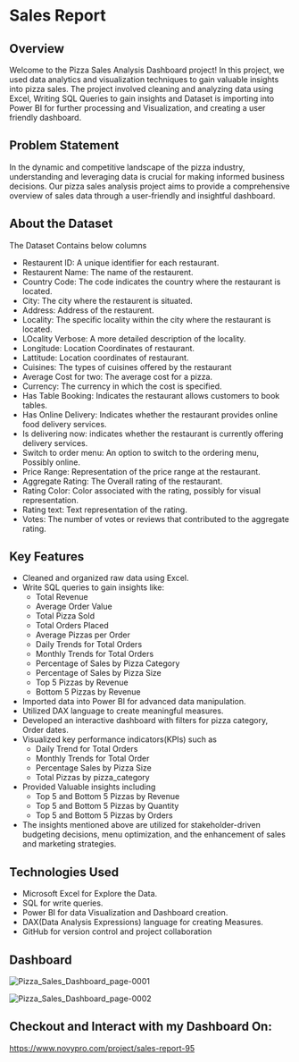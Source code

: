 # Sales Report

## Overview
Welcome to the Pizza Sales Analysis Dashboard project! In this project, we used data analytics and visualization techniques to gain valuable insights into pizza sales. The project involved cleaning and analyzing data using Excel, Writing SQL Queries to gain insights and Dataset is importing into Power BI for further processing and Visualization, and creating a user friendly dashboard.

## Problem Statement
In the dynamic and competitive landscape of the pizza industry, understanding and leveraging data is crucial for making informed business decisions. Our pizza sales analysis project aims to provide a comprehensive overview of sales data through a user-friendly and insightful dashboard. 

## About the Dataset
The Dataset Contains below columns
+ Restaurent ID: A unique identifier for each restaurant.
+ Restaurent Name: The name of the restaurent.
+ Country Code: The code indicates the country where the restaurant is located.
+ City: The city where the restaurent is situated.
+ Address: Address of the restaurent.
+ Locality: The specific locality within the city where the restaurant is located.
+ LOcality Verbose: A more detailed description of the locality.
+ Longitude: Location Coordinates of restaurant.
+ Lattitude: Location coordinates of restaurant.
+ Cuisines: The types of cuisines offered by the restaurant
+ Average Cost for two: The average cost for a pizza.
+ Currency: The currency in which the cost is specified.
+ Has Table Booking: Indicates the restaurant allows customers to book tables.
+ Has Online Delivery: Indicates whether the restaurant provides online food delivery services.
+ Is delivering now: indicates whether the restaurant is currently offering delivery services.
+ Switch to order menu: An option to switch to the ordering menu, Possibly online.
+ Price Range: Representation of the price range at the restaurant.
+ Aggregate Rating: The Overall rating of the restaurant.
+ Rating Color: Color associated with the rating, possibly for visual representation.
+ Rating text: Text representation of the rating.
+ Votes: The number of votes or reviews that contributed to the aggregate rating.
  

## Key Features 
+ Cleaned and organized raw data using Excel.
+ Write SQL queries to gain insights like:
   - Total Revenue
   - Average Order Value
   - Total Pizza Sold
   - Total Orders Placed
   - Average Pizzas per Order
   - Daily Trends for Total Orders
   - Monthly Trends for Total Orders
   - Percentage of Sales by Pizza Category
   - Percentage of Sales by Pizza Size
   - Top 5 Pizzas by Revenue
   - Bottom 5 Pizzas by Revenue
+ Imported data into Power BI for advanced data manipulation.
+ Utilized DAX language to create meaningful measures.
+ Developed an interactive dashboard with filters for pizza category, Order dates.
+ Visualized key performance indicators(KPIs) such as
   - Daily Trend for Total Orders
   - Monthly Trends for Total Order
   - Percentage Sales by Pizza Size
   - Total Pizzas by pizza_category
+ Provided Valuable insights including
   - Top 5 and Bottom 5 Pizzas by Revenue
   - Top 5 and Bottom 5 Pizzas by Quantity
   - Top 5 and Bottom 5 Pizzas by Orders
+ The insights mentioned above are utilized for stakeholder-driven budgeting decisions, menu optimization, and the enhancement of sales and marketing strategies.

## Technologies Used
+ Microsoft Excel for Explore the Data.
+ SQL for write queries.
+ Power BI for data Visualization and Dashboard creation.
+ DAX(Data Analysis Expressions) language for creating Measures.
+ GitHub for version control and project collaboration 

## Dashboard
![Pizza_Sales_Dashboard_page-0001](https://github.com/damodhar92/Projects/assets/104577474/a9fc31d7-b2ef-4e52-8d3a-f9b84f87854f)

![Pizza_Sales_Dashboard_page-0002](https://github.com/damodhar92/Projects/assets/104577474/f1818692-8e05-4752-b60a-4bab57ae3da0)


## Checkout and Interact with my Dashboard On:
https://www.novypro.com/project/sales-report-95




